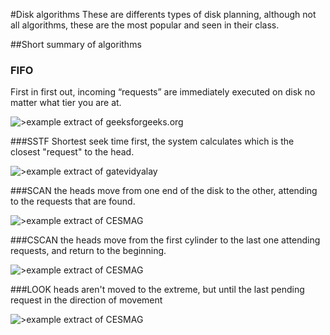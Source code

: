 #Disk algorithms
These are differents types of disk planning, although not all algorithms, these are the most popular and seen in their class.

##Short summary of algorithms
### FIFO
First in first out, incoming “requests” are immediately executed on disk no matter what tier you are at.

![>example extract of geeksforgeeks.org](https://media.geeksforgeeks.org/wp-content/uploads/20200608201201/fcfs3.jpg "FIFO")

###SSTF
Shortest seek time first, the system calculates which is the closest "request" to the head.

![>example extract of gatevidyalay](https://www.gatevidyalay.com/wp-content/uploads/2018/11/SSTF-Disk-Scheduling-Algorithm-Problem-01.png "SSTF" )

###SCAN
the heads move from one end of the disk to the other, attending to the requests that are found.

![>example extract of CESMAG](http://2.bp.blogspot.com/-8oCQgaja1M0/UaatPmottgI/AAAAAAAAACM/YaTiBge_8Xo/s400/scan.JPG "SCAN")

###CSCAN
the heads move from the first cylinder to the last one attending requests, and return to the beginning.

![>example extract of CESMAG](http://2.bp.blogspot.com/-JwdSQUVbAZQ/UaaswZr4zmI/AAAAAAAAAB8/t50ytnqmEZA/s400/cscan.JPG "CSCAN")

###LOOK
heads aren't moved to the extreme, but until the last pending request in the direction of movement

![>example extract of CESMAG](http://1.bp.blogspot.com/-Am5Zf7qBM2c/Uaasxcz0ZmI/AAAAAAAAACE/qw89BTfauAY/s400/LOOK.JPG "LOOK")


